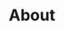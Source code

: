 ---
title: "About"
hero:
  title: "Our Company"
  background_image: "/images/bg/home-2.jpg"
content_blocks:
  - _bookshop_name: "start"
    preheading: "What we are"
    heading: "We are an investment company based in Africa"
    text: "We play an important role in promoting investment opportunities in Africa through tailored, sustainable investment models. We provide investors with a diverse scope of national and international investment opportunities and facilitate those investments by providing clients with services that target their individual needs and exceed their expectations. Led by a strong management and board-of-directors team, we are poised for rapid growth. Our team’s unique experience and insight allows us to discover new short and long terms opportunities and reveal their true potential. We value each opportunity and present the best investments solutions to ensure higher return on investments to our shareholders. With close support from various business sectors, we play a vital and intrinsic role in meeting the needs of African countries."
    image_path: "/images/bg/home-7.jpg"
    button:
      text: "Get started"
      url: "/contact/"
  - _bookshop_name: "numbers"
    sections:
      - title: "Our Strategy"
        text: "llum similique ducimus accusamus laudantium praesentium, impedit quaerat, itaque maxime sunt deleniti voluptas distinctio."
      - title: "Vision"
        text: "llum similique ducimus accusamus laudantium praesentium, impedit quaerat, itaque maxime sunt deleniti voluptas distinctio."
      - title: "Our Mission"
        text: "llum similique ducimus accusamus laudantium praesentium, impedit quaerat, itaque maxime sunt deleniti voluptas distinctio."
      - title: "Our Strategy"
        text: "llum similique ducimus accusamus laudantium praesentium, impedit quaerat, itaque maxime sunt deleniti voluptas distinctio."
      - title: "Vision"
        text: "llum similique ducimus accusamus laudantium praesentium, impedit quaerat, itaque maxime sunt deleniti voluptas distinctio."
      - title: "Our Mission"
        text: "llum similique ducimus accusamus laudantium praesentium, impedit quaerat, itaque maxime sunt deleniti voluptas distinctio."
  # - _bookshop_name: "counter_dark"
  #   numbers:
  #     - icon: "ti-check"
  #       number: 1730
  #       suffix: "+"
  #       text: "Projects Done"
  #     - icon: "ti-flag"
  #       number: 125
  #       suffix: "M"
  #       text: "Users Worldwide"
  #     - icon: "ti-layers"
  #       number: 39
  #       suffix: ""
  #       text: "Available Countries"
  #     - icon: "ti-medall"
  #       number: 14
  #       suffix: ""
  #       text: "Awards Won"
  - _bookshop_name: "team"
    preheading: "Meet The Team"
    heading: "Expert Team member to get best service"
    people:
      - name: "Kossi Toulassi"
        image: "/images/team/team-1.jpg"
        role: "Managing Director"
        facebook: "themefisher"
        twitter: "themefisher"
        instagram: "themefisher"
        linkedin: "themefisher"
      # - name: "Jason Roy"
      #   image: "/images/team/team-2.jpg"
      #   role: "UI/UX Designer"
      #   facebook: "themefisher"
      #   twitter: "themefisher"
      #   instagram: "themefisher"
      #   linkedin: "themefisher"
      # - name: "Henry Oswald"
      #   image: "/images/team/team-3.jpg"
      #   role: "Developer"
      #   facebook: "themefisher"
      #   twitter: "themefisher"
      #   instagram: "themefisher"
      #   linkedin: "themefisher"
      # - name: "David Williams"
      #   image: "/images/team/team-4.jpg"
      #   role: "Senior Marketer"
      #   facebook: "themefisher"
      #   twitter: "themefisher"
      #   instagram: "themefisher"
      #   linkedin: "themefisher"
      - name: "Hippolyte Toulassi"
        image: "/images/team/team-5.jpg"
        role: "App Developer"
        facebook: "fayolt"
        twitter: "themefisher"
        instagram: "fayolito"
        linkedin: "fayolt"
      # - image: "/images/team/team-6.jpg"
      #   name: "David Spensor"
      #   role: "Project Manager"
      #   facebook: "themefisher"
      #   twitter: "themefisher"
      #   instagram: "themefisher"
      #   linkedin: "themefisher"
---